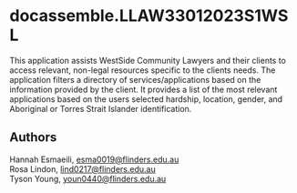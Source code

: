# docassemble.LLAW33012023S1WSL

This application assists WestSide Community Lawyers and their clients to access relevant, non-legal resources specific to the clients needs. The application filters a directory of services/applications based on the information provided by the client. It  provides a list of the most relevant applications based on the users selected hardship, location, gender, and Aboriginal or Torres Strait Islander identification.

## Authors

Hannah Esmaeili, esma0019@flinders.edu.au <br>
Rosa Lindon, lind0217@flinders.edu.au <br>
Tyson Young, youn0440@flinders.edu.au <br>

